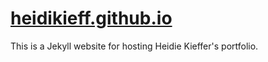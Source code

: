 # [heidikieff.github.io](https://heidikieff.github.io/)
This is a Jekyll website for hosting Heidie Kieffer's portfolio.
